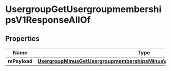 
# UsergroupGetUsergroupmembershipsV1ResponseAllOf

## Properties
Name | Type | Description | Notes
------------ | ------------- | ------------- | -------------
**mPayload** | [**UsergroupMinusGetUsergroupmembershipsMinusV1MinusResponseMinusMPayload**](UsergroupMinusGetUsergroupmembershipsMinusV1MinusResponseMinusMPayload.md) |  | 




